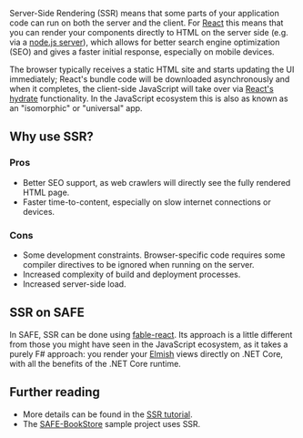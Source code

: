 Server-Side Rendering (SSR) means that some parts of your application code can run on both the server and the client.
For [React](https://reactjs.org/) this means that you can render your components directly to HTML on the server side (e.g. via a [node.js server](https://nodejs.org/en/)), which allows for better search engine optimization (SEO) and gives a faster initial response, especially on mobile devices.

The browser typically receives a static HTML site and starts updating the UI immediately;
React's bundle code will be downloaded asynchronously and when it completes, the client-side JavaScript will take over via [React's hydrate](https://reactjs.org/docs/react-dom.html#hydrate) functionality. In the JavaScript ecosystem this is also as known as an "isomorphic" or "universal" app.

## Why use SSR?

### Pros

* Better SEO support, as web crawlers will directly see the fully rendered HTML page.
* Faster time-to-content, especially on slow internet connections or devices.

### Cons

* Some development constraints. Browser-specific code requires some compiler directives to be ignored when running on the server.
* Increased complexity of build and deployment processes.
* Increased server-side load.

## SSR on SAFE
In SAFE, SSR can be done using [fable-react](https://github.com/fable-compiler/fable-react). Its approach is a little different from those you might have seen in the JavaScript ecosystem, as it takes a purely F# approach: you render your [Elmish](https://github.com/elmish/elmish) views directly on .NET Core, with all the benefits of the .NET Core runtime.

## Further reading

* More details can be found in the [SSR tutorial](https://github.com/fable-compiler/fable-react/blob/master/docs/server-side-rendering.md).
* The [SAFE-BookStore](https://github.com/SAFE-Stack/SAFE-BookStore) sample project uses SSR.
